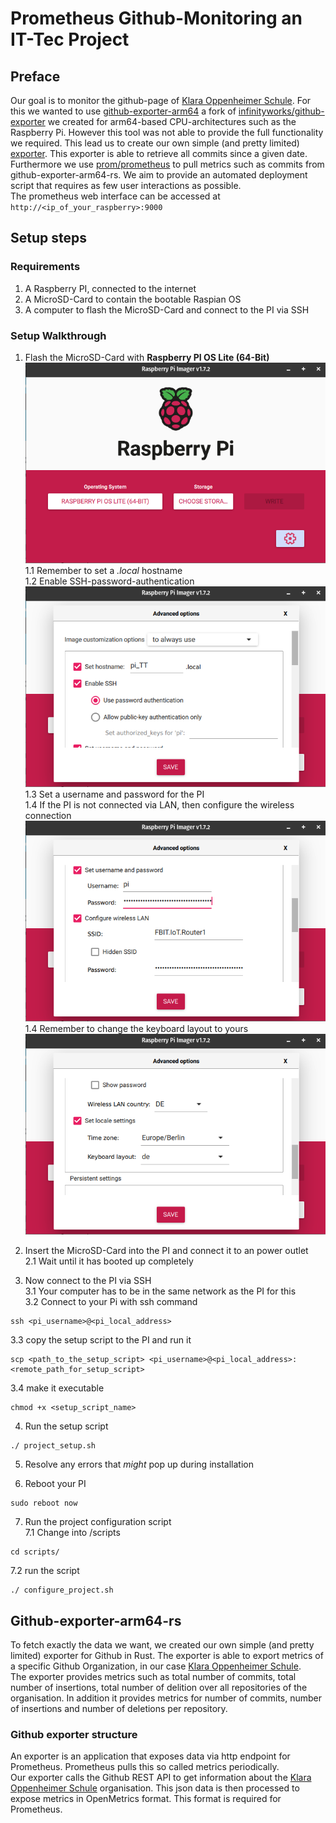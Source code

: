 # Prometheus Github-Monitoring an IT-Tec Project

## Preface

Our goal is to monitor the github-page of [Klara Oppenheimer Schule](https://github.com/KlaraOppenheimerSchule). For
this we wanted to use [github-exporter-arm64](https://github.com/Shahondin1624/github-exporter-arm64) a fork
of [infinityworks/github-exporter](https://github.com/infinityworks/github-exporter) we created for arm64-based
CPU-architectures such as the Raspberry Pi. However this tool was not able to provide the full functionality we required. 
This lead us to create our own simple (and pretty limited) [exporter](https://github.com/Shahondin1624/github-exporter-arm64-rs).
This exporter is able to retrieve all commits since a given date. Furthermore we
use [prom/prometheus](https://hub.docker.com/r/prom/prometheus) to pull metrics such as commits from
github-exporter-arm64-rs. We aim to provide an automated deployment script that requires as few user interactions as
possible.  
The prometheus web interface can be accessed at ```http://<ip_of_your_raspberry>:9000```

## Setup steps

### Requirements

1. A Raspberry PI, connected to the internet
2. A MicroSD-Card to contain the bootable Raspian OS
3. A computer to flash the MicroSD-Card and connect to the PI via SSH

### Setup Walkthrough

1. Flash the MicroSD-Card with **Raspberry PI OS Lite (64-Bit)**  
   ![Screenshot of Raspberry Pi Imager](https://raw.githubusercontent.com/Shahondin1624/IT-Tec_Prometheus/main/screenshots/1_Imager_1.png)  
   1.1 Remember to set a *.local* hostname  
   1.2 Enable SSH-password-authentication  
   ![Screenshot of Raspberry Pi Imager showing options to set local hostname and ssh connection](https://raw.githubusercontent.com/Shahondin1624/IT-Tec_Prometheus/main/screenshots/1_Imager_2.png)  
   1.3 Set a username and password for the PI  
   1.4 If the PI is not connected via LAN, then configure the wireless connection  
   ![Screenshot of Raspberry Pi Imager showing options to set local hostname and ssh connection](https://raw.githubusercontent.com/Shahondin1624/IT-Tec_Prometheus/main/screenshots/1_Imager_3.png)  
   1.4 Remember to change the keyboard layout to yours  
   ![Screenshot of Raspberry Pi Imager showing options to set local hostname and ssh connection](https://raw.githubusercontent.com/Shahondin1624/IT-Tec_Prometheus/main/screenshots/1_Imager_4.png)

2. Insert the MicroSD-Card into the PI and connect it to an power outlet  
   2.1 Wait until it has booted up completely

3. Now connect to the PI via SSH  
   3.1 Your computer has to be in the same network as the PI for this  
   3.2 Connect to your Pi with ssh command

```
ssh <pi_username>@<pi_local_address>
```  

3.3 copy the setup script to the PI and run it

```
scp <path_to_the_setup_script> <pi_username>@<pi_local_address>:<remote_path_for_setup_script>
```  

3.4 make it executable

```
chmod +x <setup_script_name>
```  

4. Run the setup script

```
./ project_setup.sh
```  

5. Resolve any errors that *might* pop up during installation


6. Reboot your PI

```
sudo reboot now
```

7. Run the project configuration script  
   7.1 Change into /scripts

```
cd scripts/
```  

7.2 run the script

```
./ configure_project.sh
```

## Github-exporter-arm64-rs

To fetch exactly the data we want, we created our own simple (and pretty limited) exporter for Github in Rust. The exporter is able to export metrics of a specific Github Organization, in our case [Klara Oppenheimer Schule](https://github.com/KlaraOppenheimerSchule).  
The exporter provides metrics such as total number of commits, total number of insertions, total number of delition over all repositories of the organisation. In addition it provides metrics for number of commits, number of insertions and number of deletions per repository.

### Github exporter structure

An exporter is an application that exposes data via http endpoint for Prometheus. Prometheus pulls this so called metrics periodically.  
Our exporter calls the Github REST API to get information about the [Klara Oppenheimer Schule](https://github.com/KlaraOppenheimerSchule) organisation. This json data is then processed to expose metrics in OpenMetrics format. This format is required for Prometheus.